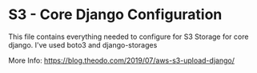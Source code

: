 # S3 - Core Django Configuration

This file contains everything needed to configure for S3 Storage for core django. I've used boto3 and django-storages

More Info: https://blog.theodo.com/2019/07/aws-s3-upload-django/
